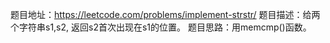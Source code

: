 题目地址：https://leetcode.com/problems/implement-strstr/
题目描述：给两个字符串s1,s2, 返回s2首次出现在s1的位置。
题目思路：用memcmp()函数。
